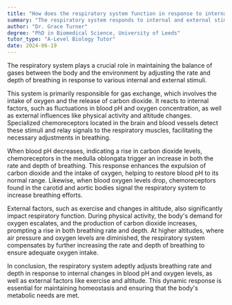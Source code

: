 ```yaml
---
title: "How does the respiratory system function in response to internal and external stimuli?"
summary: "The respiratory system responds to internal and external stimuli by adjusting breathing rate and depth."
author: "Dr. Grace Turner"
degree: "PhD in Biomedical Science, University of Leeds"
tutor_type: "A-Level Biology Tutor"
date: 2024-06-19
---
```


The respiratory system plays a crucial role in maintaining the balance of gases between the body and the environment by adjusting the rate and depth of breathing in response to various internal and external stimuli.

This system is primarily responsible for gas exchange, which involves the intake of oxygen and the release of carbon dioxide. It reacts to internal factors, such as fluctuations in blood pH and oxygen concentration, as well as external influences like physical activity and altitude changes. Specialized chemoreceptors located in the brain and blood vessels detect these stimuli and relay signals to the respiratory muscles, facilitating the necessary adjustments in breathing.

When blood pH decreases, indicating a rise in carbon dioxide levels, chemoreceptors in the medulla oblongata trigger an increase in both the rate and depth of breathing. This response enhances the expulsion of carbon dioxide and the intake of oxygen, helping to restore blood pH to its normal range. Likewise, when blood oxygen levels drop, chemoreceptors found in the carotid and aortic bodies signal the respiratory system to increase breathing efforts.

External factors, such as exercise and changes in altitude, also significantly impact respiratory function. During physical activity, the body's demand for oxygen escalates, and the production of carbon dioxide increases, prompting a rise in both breathing rate and depth. At higher altitudes, where air pressure and oxygen levels are diminished, the respiratory system compensates by further increasing the rate and depth of breathing to ensure adequate oxygen intake.

In conclusion, the respiratory system adeptly adjusts breathing rate and depth in response to internal changes in blood pH and oxygen levels, as well as external factors like exercise and altitude. This dynamic response is essential for maintaining homeostasis and ensuring that the body's metabolic needs are met.
    